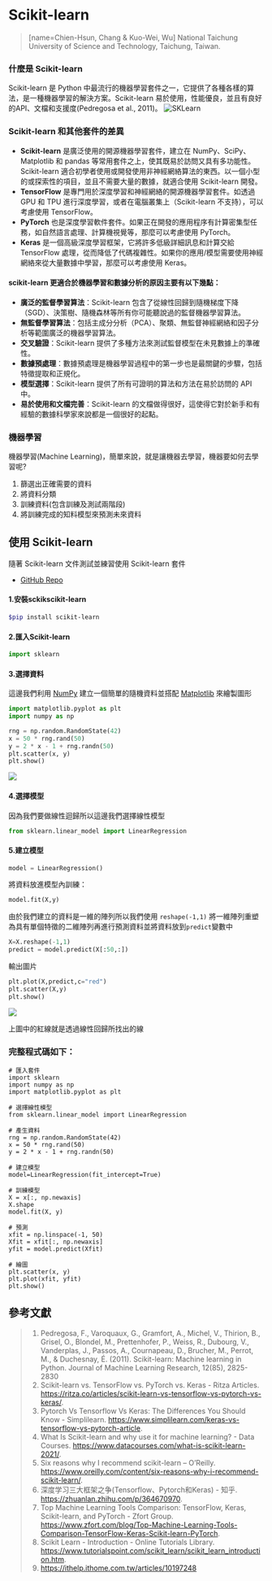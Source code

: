 # Scikit-learn
> [name=Chien-Hsun, Chang & Kuo-Wei, Wu]
> National Taichung University of Science and Technology, Taichung, Taiwan.

### 什麼是 Scikit-learn
Scikit-learn 是 Python 中最流行的機器學習套件之一，它提供了各種各樣的算法，是一種機器學習的解決方案。Scikit-learn 易於使用，性能優良，並且有良好的API、文檔和支援度(Pedregosa et al., 2011)。
![SKLearn](https://hackmd.io/_uploads/ry4w-vtyp.png)

### Scikit-learn 和其他套件的差異
- **Scikit-learn** 是廣泛使用的開源機器學習套件，建立在 NumPy、SciPy、Matplotlib 和 pandas 等常用套件之上，使其既易於訪問又具有多功能性。Scikit-learn 適合初學者使用或開發使用非神經網絡算法的東西。以一個小型的或探索性的項目，並且不需要大量的數據，就適合使用 Scikit-learn 開發。
- **TensorFlow** 是專門用於深度學習和神經網絡的開源機器學習套件。如透過 GPU 和 TPU 進行深度學習，或者在電腦叢集上（Scikit-learn 不支持），可以考慮使用 TensorFlow。
- **PyTorch** 也是深度學習軟件套件。如果正在開發的應用程序有計算密集型任務，如自然語言處理、計算機視覺等，那麼可以考慮使用 PyTorch。
- **Keras** 是一個高級深度學習框架，它將許多低級詳細訊息和計算交給 TensorFlow 處理，從而降低了代碼複雜性。如果你的應用/模型需要使用神經網絡來從大量數據中學習，那麼可以考慮使用 Keras。

#### scikit-learn 更適合於機器學習和數據分析的原因主要有以下幾點：
- **廣泛的監督學習算法**：Scikit-learn 包含了從線性回歸到隨機梯度下降（SGD）、決策樹、隨機森林等所有你可能聽說過的監督機器學習算法。
- **無監督學習算法**：包括主成分分析（PCA）、聚類、無監督神經網絡和因子分析等範圍廣泛的機器學習算法。
- **交叉驗證**：Scikit-learn 提供了多種方法來測試監督模型在未見數據上的準確性。
- **數據預處理**：數據預處理是機器學習過程中的第一步也是最關鍵的步驟，包括特徵提取和正規化。
- **模型選擇**：Scikit-learn 提供了所有可證明的算法和方法在易於訪問的 API 中。
- **易於使用和文檔完善**：Scikit-learn 的文檔做得很好，這使得它對於新手和有經驗的數據科學家來說都是一個很好的起點。

### 機器學習
機器學習(Machine Learning)，簡單來說，就是讓機器去學習，機器要如何去學習呢?
1. 篩選出正確需要的資料
2. 將資料分類
3. 訓練資料(包含訓練及測試兩階段)
4. 將訓練完成的知料模型來預測未來資料

## 使用 Scikit-learn
隨著 Scikit-learn 文件測試並練習使用 Scikit-learn 套件
+ [GitHub Repo](https://github.com/RotatingPotato/learn-scikit-learn)
#### 1.安裝sckikscikit-learn
```bash
$pip install scikit-learn
```
#### 2.匯入Scikit-learn
```py
import sklearn
```
#### 3.選擇資料
這邊我們利用 [NumPy](https://numpy.org/) 建立一個簡單的隨機資料並搭配 [Matplotlib](https://matplotlib.org/) 來繪製圖形
```py 
import matplotlib.pyplot as plt
import numpy as np

rng = np.random.RandomState(42)
x = 50 * rng.rand(50)
y = 2 * x - 1 + rng.randn(50)
plt.scatter(x, y)
plt.show() 
```
![](https://hackmd.io/_uploads/Bk1m3_FJT.png)

#### 4.選擇模型
因為我們要做線性迴歸所以這邊我們選擇線性模型
```py
from sklearn.linear_model import LinearRegression
```

#### 5.建立模型
```py
model = LinearRegression()
```
將資料放進模型內訓練：
```py
model.fit(X,y)
```
由於我們建立的資料是一維的陣列所以我們使用 `reshape(-1,1)` 將一維陣列重塑為具有單個特徵的二維陣列再進行預測資料並將資料放到`predict`變數中
```py
X=X.reshape(-1,1)
predict = model.predict(X[:50,:])
```
輸出圖片
```py
plt.plot(X,predict,c="red")
plt.scatter(X,y)
plt.show()
```
![](https://hackmd.io/_uploads/SkTxfFFk6.png)

上圖中的紅線就是透過線性回歸所找出的線

### 完整程式碼如下：
```py=
# 匯入套件
import sklearn
import numpy as np
import matplotlib.pyplot as plt

# 選擇線性模型
from sklearn.linear_model import LinearRegression

# 產生資料
rng = np.random.RandomState(42)
x = 50 * rng.rand(50)
y = 2 * x - 1 + rng.randn(50)

# 建立模型
model=LinearRegression(fit_intercept=True)

# 訓練模型
X = x[:, np.newaxis]
X.shape
model.fit(X, y)

# 預測
xfit = np.linspace(-1, 50)
Xfit = xfit[:, np.newaxis]
yfit = model.predict(Xfit)

# 繪圖
plt.scatter(x, y)
plt.plot(xfit, yfit)
plt.show()
```

## 參考文獻
> 1. Pedregosa, F., Varoquaux, G., Gramfort, A., Michel, V., Thirion, B., Grisel, O., Blondel, M., Prettenhofer, P., Weiss, R., Dubourg, V., Vanderplas, J., Passos, A., Cournapeau, D., Brucher, M., Perrot, M., & Duchesnay, É. (2011). Scikit-learn: Machine learning in Python. Journal of Machine Learning Research, 12(85), 2825-2830
> 2. Scikit-learn vs. TensorFlow vs. PyTorch vs. Keras - Ritza Articles. https://ritza.co/articles/scikit-learn-vs-tensorflow-vs-pytorch-vs-keras/.  
> 3. Pytorch Vs Tensorflow Vs Keras: The Differences You Should Know - Simplilearn. https://www.simplilearn.com/keras-vs-tensorflow-vs-pytorch-article.  
> 4. What Is Scikit-learn and why use it for machine learning? - Data Courses. https://www.datacourses.com/what-is-scikit-learn-2021/.  
> 5. Six reasons why I recommend scikit-learn – O’Reilly. https://www.oreilly.com/content/six-reasons-why-i-recommend-scikit-learn/.  
> 6. 深度学习三大框架之争(Tensorflow、Pytorch和Keras) - 知乎. https://zhuanlan.zhihu.com/p/364670970.  
> 7. Top Machine Learning Tools Comparison: TensorFlow, Keras, Scikit-learn, and PyTorch - Zfort Group. https://www.zfort.com/blog/Top-Machine-Learning-Tools-Comparison-TensorFlow-Keras-Scikit-learn-PyTorch.  
> 8. Scikit Learn - Introduction - Online Tutorials Library. https://www.tutorialspoint.com/scikit_learn/scikit_learn_introduction.htm.
> 9. https://ithelp.ithome.com.tw/articles/10197248
